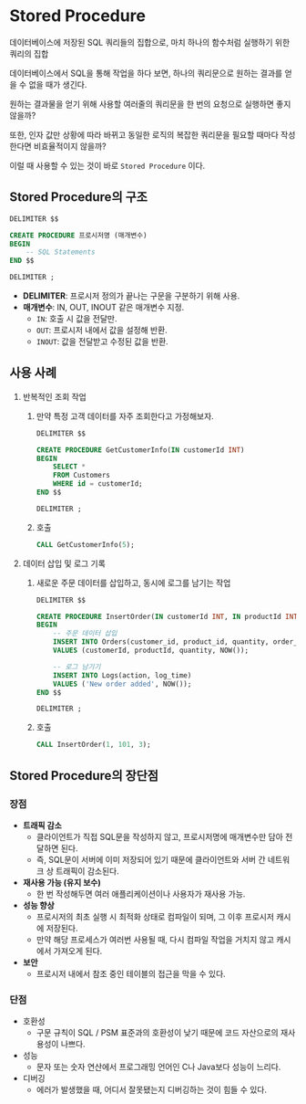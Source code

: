# Stored Procedure

데이터베이스에 저장된 SQL 쿼리들의 집합으로, 마치 하나의 함수처럼 실행하기 위한 쿼리의 집합

데이터베이스에서 SQL을 통해 작업을 하다 보면, 하나의 쿼리문으로 원하는 결과를 얻을 수 없을 때가 생긴다. 

원하는 결과물을 얻기 위해 사용할 여러줄의 쿼리문을 한 번의 요청으로 실행하면 좋지 않을까? 

또한, 인자 값만 상황에 따라 바뀌고 동일한 로직의 복잡한 쿼리문을 필요할 때마다 작성한다면 비효율적이지 않을까?

이럴 때 사용할 수 있는 것이 바로 `Stored Procedure` 이다.



## Stored Procedure의 구조

```sql
DELIMITER $$

CREATE PROCEDURE 프로시저명 (매개변수)
BEGIN
    -- SQL Statements
END $$

DELIMITER ;
```

- **DELIMITER**: 프로시저 정의가 끝나는 구문을 구분하기 위해 사용.
- **매개변수**: IN, OUT, INOUT 같은 매개변수 지정.
    - `IN`: 호출 시 값을 전달만.
    - `OUT`: 프로시저 내에서 값을 설정해 반환.
    - `INOUT`: 값을 전달받고 수정된 값을 반환.

## 사용 사례

1. 반복적인 조회 작업
    1. 만약 특정 고객 데이터를 자주 조회한다고 가정해보자.
        
        ```sql
        DELIMITER $$
        
        CREATE PROCEDURE GetCustomerInfo(IN customerId INT)
        BEGIN
            SELECT * 
            FROM Customers 
            WHERE id = customerId;
        END $$
        
        DELIMITER ;
        ```
        
    2. 호출
        
        ```sql
        CALL GetCustomerInfo(5);
        ```
        

1. 데이터 삽입 및 로그 기록
    1. 새로운 주문 데이터를 삽입하고, 동시에 로그를 남기는 작업
        
        ```sql
        DELIMITER $$
        
        CREATE PROCEDURE InsertOrder(IN customerId INT, IN productId INT, IN quantity INT)
        BEGIN
            -- 주문 데이터 삽입
            INSERT INTO Orders(customer_id, product_id, quantity, order_date)
            VALUES (customerId, productId, quantity, NOW());
        
            -- 로그 남기기
            INSERT INTO Logs(action, log_time)
            VALUES ('New order added', NOW());
        END $$
        
        DELIMITER ;
        
        ```
        
    2. 호출
        
        ```sql
        CALL InsertOrder(1, 101, 3);
        ```
        

## Stored Procedure의 장단점

### 장점

- **트래픽 감소**
    - 클라이언트가 직접 SQL문을 작성하지 않고, 프로시저명에 매개변수만 담아 전달하면 된다.
    - 즉, SQL문이 서버에 이미 저장되어 있기 때문에 클라이언트와 서버 간 네트워크 상 트래픽이 감소된다.
- **재사용 가능 (유지 보수)**
    - 한 번 작성해두면 여러 애플리케이션이나 사용자가 재사용 가능.
- **성능 향상**
    - 프로시저의 최초 실행 시 최적화 상태로 컴파일이 되며, 그 이후 프로시저 캐시에 저장된다.
    - 만약 해당 프로세스가 여러번 사용될 때, 다시 컴파일 작업을 거치지 않고 캐시에서 가져오게 된다.
- **보안**
    - 프로시저 내에서 참조 중인 테이블의 접근을 막을 수 있다.

### 단점

- 호환성
    - 구문 규칙이 SQL / PSM 표준과의 호환성이 낮기 때문에 코드 자산으로의 재사용성이 나쁘다.
- 성능
    - 문자 또는 숫자 연산에서 프로그래밍 언어인 C나 Java보다 성능이 느리다.
- 디버깅
    - 에러가 발생했을 때, 어디서 잘못됐는지 디버깅하는 것이 힘들 수 있다.